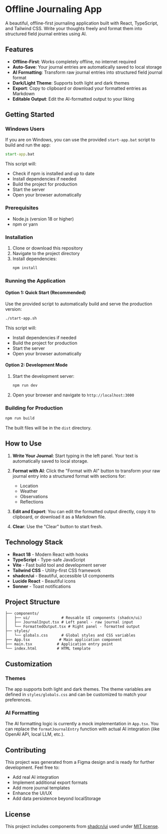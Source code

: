 # Offline Journaling App

A beautiful, offline-first journaling application built with React, TypeScript, and Tailwind CSS. Write your thoughts freely and format them into structured field journal entries using AI.

## Features

- **Offline-First**: Works completely offline, no internet required
- **Auto-Save**: Your journal entries are automatically saved to local storage
- **AI Formatting**: Transform raw journal entries into structured field journal format
- **Dark/Light Theme**: Supports both light and dark themes
- **Export**: Copy to clipboard or download your formatted entries as Markdown
- **Editable Output**: Edit the AI-formatted output to your liking

## Getting Started

### Windows Users

If you are on Windows, you can use the provided `start-app.bat` script to build and run the app:

```bat
start-app.bat
```

This script will:
- Check if npm is installed and up to date
- Install dependencies if needed
- Build the project for production
- Start the server
- Open your browser automatically

### Prerequisites

- Node.js (version 18 or higher)
- npm or yarn

### Installation

1. Clone or download this repository
2. Navigate to the project directory
3. Install dependencies:
   ```bash
   npm install
   ```

### Running the Application

#### Option 1: Quick Start (Recommended)
Use the provided script to automatically build and serve the production version:

```bash
./start-app.sh
```

This script will:
- Install dependencies if needed
- Build the project for production
- Start the server
- Open your browser automatically

#### Option 2: Development Mode
1. Start the development server:
   ```bash
   npm run dev
   ```

2. Open your browser and navigate to `http://localhost:3000`

### Building for Production

```bash
npm run build
```

The built files will be in the `dist` directory.

## How to Use

1. **Write Your Journal**: Start typing in the left panel. Your text is automatically saved to local storage.

2. **Format with AI**: Click the "Format with AI" button to transform your raw journal entry into a structured format with sections for:
   - Location
   - Weather
   - Observations
   - Reflections

3. **Edit and Export**: You can edit the formatted output directly, copy it to clipboard, or download it as a Markdown file.

4. **Clear**: Use the "Clear" button to start fresh.

## Technology Stack

- **React 18** - Modern React with hooks
- **TypeScript** - Type-safe JavaScript
- **Vite** - Fast build tool and development server
- **Tailwind CSS** - Utility-first CSS framework
- **shadcn/ui** - Beautiful, accessible UI components
- **Lucide React** - Beautiful icons
- **Sonner** - Toast notifications

## Project Structure

```
├── components/
│   ├── ui/              # Reusable UI components (shadcn/ui)
│   ├── JournalInput.tsx # Left panel - raw journal input
│   └── FormattedOutput.tsx # Right panel - formatted output
├── styles/
│   └── globals.css      # Global styles and CSS variables
├── App.tsx             # Main application component
├── main.tsx           # Application entry point
└── index.html         # HTML template
```

## Customization

### Themes
The app supports both light and dark themes. The theme variables are defined in `styles/globals.css` and can be customized to match your preferences.

### AI Formatting
The AI formatting logic is currently a mock implementation in `App.tsx`. You can replace the `formatJournalEntry` function with actual AI integration (like OpenAI API, local LLM, etc.).

## Contributing

This project was generated from a Figma design and is ready for further development. Feel free to:

- Add real AI integration
- Implement additional export formats
- Add more journal templates
- Enhance the UI/UX
- Add data persistence beyond localStorage

## License

This project includes components from [shadcn/ui](https://ui.shadcn.com/) used under [MIT license](https://github.com/shadcn-ui/ui/blob/main/LICENSE.md). 